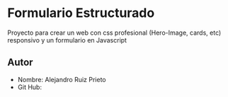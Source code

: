 # Formulario Estructurado

Proyecto para crear un web con css profesional (Hero-Image, cards, etc) responsivo  y un formulario en Javascript

## Autor

- Nombre: Alejandro Ruiz Prieto
- Git Hub: 
